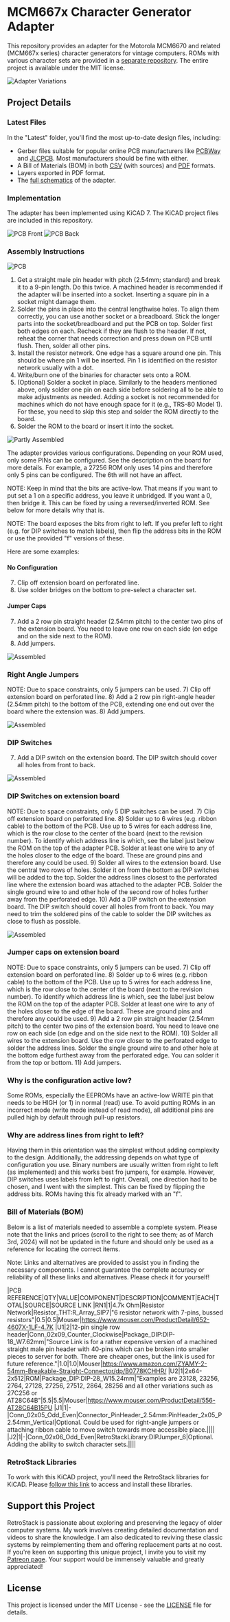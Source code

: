 # MCM667x Character Generator Adapter

This repository provides an adapter for the Motorola MCM6670 and related (MCM667x series) character generators for vintage computers. ROMs with various character sets are provided in a [separate repository]().
The entire project is available under the MIT license.

![Adapter Variations](/Latest/TRS80_Model_I_G_E1_Photo.png)

## Project Details

### Latest Files

In the "Latest" folder, you'll find the most up-to-date design files, including:

- Gerber files suitable for popular online PCB manufacturers like [PCBWay](/Latest/MCM776x_Character_Generator_Adapter_Gerber_PCBWay.zip) and [JLCPCB](/Latest/MCM776x_Character_Generator_Adapter_Gerber_JLCPCB.zip). Most manufacturers should be fine with either.
- A Bill of Materials (BOM) in both [CSV](/Latest/MCM776x_Character_Generator_Adapter_BOM.csv) (with sources) and [PDF](/Latest/MCM776x_Character_Generator_Adapter_BOM.pdf) formats.
- Layers exported in PDF format.
- The [full schematics](/Latest/MCM776x_Character_Generator_Adapter_Schematics.pdf) of the adapter.

### Implementation

The adapter has been implemented using KiCAD 7. The KiCAD project files are included in this repository.

![PCB Front](/Latest/MCM776x_Character_Generator_Adapter_3D_Front.png)
![PCB Back](/Latest/MCM776x_Character_Generator_Adapter_3D_Back.png)

### Assembly Instructions

![PCB](/Latest/TRS80_Model_I_G_E1_Photo1.png)

1) Get a straight male pin header with pitch (2.54mm; standard) and break it to a 9-pin length. Do this twice. A machined header is recommended if the adapter will be inserted into a socket. Inserting a square pin in a socket might damage them.
2) Solder the pins in place into the central lengthwise holes. To align them correctly, you can use another socket or a breadboard. Stick the longer parts into the socket/breadboard and put the PCB on top. Solder first both edges on each. Recheck if they are flush to the header. If not, reheat the corner that needs correction and press down on PCB until flush. Then, solder all other pins.
3) Install the resistor network. One edge has a square around one pin. This should be where pin 1 will be inserted. Pin 1 is identified on the resistor network usually with a dot.
4) Write/burn one of the binaries for character sets onto a ROM.
5) (Optional) Solder a socket in place. Similarly to the headers mentioned above, only solder one pin on each side before soldering all to be able to make adjustments as needed. Adding a socket is not recommended for machines which do not have enough space for it (e.g., TRS-80 Model 1). For these, you need to skip this step and solder the ROM directly to the board.
6) Solder the ROM to the board or insert it into the socket.

![Partly Assembled](/Latest/TRS80_Model_I_G_E1_Photo2.png)

The adapter provides various configurations. Depending on your ROM used, only some PINs can be configured. See the description on the board for more details.
For example, a 27256 ROM only uses 14 pins and therefore only 5 pins can be configured. The 6th will not have an affect.

NOTE: Keep in mind that the bits are active-low. That means if you want to put set a 1 on a specific address, you leave it unbridged. If you want a 0, then bridge it. This can be fixed by using a reversed/inverted ROM. See below for more details why that is.

NOTE: The board exposes the bits from right to left. If you prefer left to right (e.g. for DIP switches to match labels), then flip the address bits in the ROM or use the provided "f" versions of these.

Here are some examples:

#### No Configuration
7) Clip off extension board on perforated line.
8) Use solder bridges on the bottom to pre-select a character set. 

#### Jumper Caps
7) Add a 2 row pin straight header (2.54mm pitch) to the center two pins of the extension board. You need to leave one row on each side (on edge and on the side next to the ROM).
8) Add jumpers.

![Assembled](/Latest/Images/Image3.png)

### Right Angle Jumpers
NOTE: Due to space constraints, only 5 jumpers can be used.
7) Clip off extension board on perforated line.
8) Add a 2 row pin right-angle header (2.54mm pitch) to the bottom of the PCB, extending one end out over the board where the extension was.
8) Add jumpers.

![Assembled](/Latest/Images/Image2.png)

### DIP Switches
7) Add a DIP switch on the extension board. The DIP switch should cover all holes from front to back.

![Assembled](/Latest/Images/Image1.png)

### DIP Switches on extension board
NOTE: Due to space constraints, only 5 DIP switches can be used.
7) Clip off extension board on perforated line.
8) Solder up to 6 wires (e.g. ribbon cable) to the bottom of the PCB. Use up to 5 wires for each address line, which is the row close to the center of the board (next to the revision number). To identify which address line is which, see the label just below the ROM on the top of the adapter PCB. Solder at least one wire to any of the holes closer to the edge of the board. These are ground pins and therefore any could be used.
9) Solder all wires to the extension board. Use the central two rows of holes. Solder it on from the bottom as DIP switches will be added to the top. Solder the address lines closest to the perforated line where the extension board was attached to the adapter PCB. Solder the single ground wire to and other hole of the second row of holes further away from the perforated edge.
10) Add a DIP switch on the extension board. The DIP switch should cover all holes from front to back. You may need to trim the soldered pins of the cable to solder the DIP switches as close to flush as possible.

![Assembled](/Latest/Images/Image4.png)

### Jumper caps on extension board
NOTE: Due to space constraints, only 5 jumpers can be used.
7) Clip off extension board on perforated line.
8) Solder up to 6 wires (e.g. ribbon cable) to the bottom of the PCB. Use up to 5 wires for each address line, which is the row close to the center of the board (next to the revision number). To identify which address line is which, see the label just below the ROM on the top of the adapter PCB. Solder at least one wire to any of the holes closer to the edge of the board. These are ground pins and therefore any could be used.
9) Add a 2 row pin straight header (2.54mm pitch) to the center two pins of the extension board. You need to leave one row on each side (on edge and on the side next to the ROM).
10) Solder all wires to the extension board. Use the row closer to the perforated edge to solder the address lines. Solder the single ground wire to and other hole at the bottom edge furthest away from the perforated edge. You can solder it from the top or bottom.
11) Add jumpers.

### Why is the configuration active low?
Some ROMs, especially the EEPROMs have an active-low WRITE pin that needs to be HIGH (or 1) in normal (read) use. To avoid putting ROMs in an incorrect mode (write mode instead of read mode), all additional pins are pulled high by default through pull-up resistors.

### Why are address lines from right to left?
Having them in this orientation was the simplest without adding complexity to the design. Additionally, the addressing depends on what type of configuration you use. Binary numbers are usually written from right to left (as implemented) and this works best fro jumpers, for example. However, DIP switches uses labels from left to right.
Overall, one direction had to be chosen, and I went with the simplest. This can be fixed by flipping the address bits. ROMs having this fix already marked with an "f".

### Bill of Materials (BOM)

Below is a list of materials needed to assemble a complete system. Please note that the links and prices (scroll to the right to see them; as of March 3rd, 2024) will not be updated in the future and should only be used as a reference for locating the correct items.

Note: Links and alternatives are provided to assist you in finding the necessary components. I cannot guarantee the complete accuracy or reliability of all these links and alternatives. Please check it for yourself!

|PCB REFERENCE|QTY|VALUE|COMPONENT|DESCRIPTION|COMMENT|EACH|TOTAL|SOURCE|SOURCE LINK
|RN1|1|4.7k Ohm|Resistor Network|Resistor_THT:R_Array_SIP7|"6 resistor network with 7-pins, bussed resistors"|0.5|0.5|Mouser|https://www.mouser.com/ProductDetail/652-4607X-1LF-4.7K
|U1|2|12-pin single row header|Conn_02x09_Counter_Clockwise|Package_DIP:DIP-18_W7.62mm|"Source Link is for a rather expensive version of a machined straight male pin header with 40-pins which can be broken into smaller pieces to server for both. There are cheaper ones, but the link is used for future reference."|1.0|1.0|Mouser|https://www.amazon.com/ZYAMY-2-54mm-Breakable-Straight-Connector/dp/B0778KCHHR/
|U2|1|2x64-2x512|ROM|Package_DIP:DIP-28_W15.24mm|"Examples are 23128, 23256, 2764, 27128, 27256, 27512, 2864, 28256 and all other variations such as 27C256 or AT28C64B"|5.5|5.5|Mouser|https://www.mouser.com/ProductDetail/556-AT28C64B15PU
|J1|1|-|Conn_02x05_Odd_Even|Connector_PinHeader_2.54mm:PinHeader_2x05_P2.54mm_Vertical|Optional. Could be used for right-angle jumpers or attaching ribbon cable to move switch towards more accessible place.||||
|J2|1|-|Conn_02x06_Odd_Even|RetroStackLibrary:DIPJumper_6|Optional. Adding the ability to switch character sets.||||

### RetroStack Libraries

To work with this KiCAD project, you'll need the RetroStack libraries for KiCAD. Please [follow this link](https://www.github.com/RetroStack/KiCAD-Libraries) to access and install these libraries.

## Support this Project

RetroStack is passionate about exploring and preserving the legacy of older computer systems. My work involves creating detailed documentation and videos to share the knowledge. I am also dedicated to reviving these classic systems by reimplementing them and offering replacement parts at no cost. If you're keen on supporting this unique project, I invite you to visit my [Patreon page](https://www.patreon.com/RetroStack). Your support would be immensely valuable and greatly appreciated!

## License

This project is licensed under the MIT License - see the [LICENSE](LICENSE) file for details.

